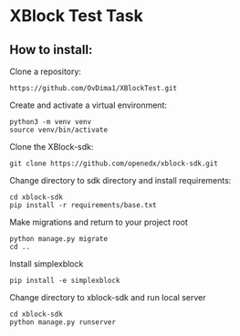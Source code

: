 # XBlock Test Task
## How to install:
Clone a repository:  
```
https://github.com/OvDima1/XBlockTest.git
```
Create and activate a virtual environment:  
```
python3 -m venv venv
source venv/bin/activate
```
Clone the XBlock-sdk:  
```
git clone https://github.com/openedx/xblock-sdk.git
```
Change directory to sdk directory and install requirements:
```
cd xblock-sdk
pip install -r requirements/base.txt
```
Make migrations and return to your project root
```
python manage.py migrate
cd ..
```
Install simplexblock
```
pip install -e simplexblock
```
Change directory to xblock-sdk and run local server
```
cd xblock-sdk
python manage.py runserver
```
